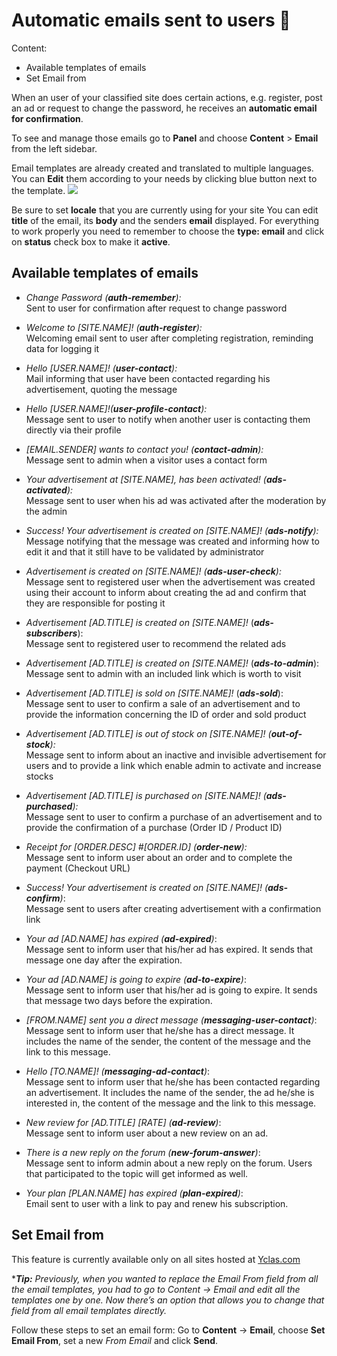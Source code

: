 # Automatic emails sent to users 📧
Content:
-   Available templates of emails
-   Set Email from

When an user of your classified site does certain actions, e.g. register, post an ad or request to change the password, he receives an  **automatic email for confirmation**. 

To see and manage those emails go to  **Panel**  and choose  **Content**  > **Email**  from the left sidebar. 

Email templates are already created and translated to multiple languages. You can  **Edit**  them according to your needs by clicking blue button next to the template.
![](https://github.com/yclas/guides/blob/master/images/editemail.png)

  Be sure to set  **locale**  that you are currently using for your site  You can edit  **title**  of the email, its  **body**  and the senders  **email**  displayed. For everything to work properly you need to remember to choose the  **type: email**  and click on  **status**  check box to make it  **active**.

## Available templates of emails

- _Change Password (_**_auth-remember_**_):_  
Sent to user for confirmation after request to change password

  
- _Welcome to [SITE.NAME]! (_**_auth-register_**_):_  
Welcoming email sent to user after completing registration, reminding data for logging it

  
- _Hello [USER.NAME]! (_**_user-contact_**_):_  
Mail informing that user have been contacted regarding his advertisement, quoting the message

  
- _Hello [USER.NAME]!(_**_user-profile-contact_**_):_  
Message sent to user to notify when another user is contacting them directly via their profile

  
- _[EMAIL.SENDER] wants to contact you! (_**_contact-admin_**_):_  
Message sent to admin when a visitor uses a contact form

  
- _Your advertisement at [SITE.NAME], has been activated! (_**_ads-activated_**_):_  
Message sent to user when his ad was activated after the moderation by the admin

  
- _Success! Your advertisement is created on [SITE.NAME]! (_**_ads-notify_**_):_  
Message notifying that the message was created and informing how to edit it and that it still have to be validated by administrator

  
- _Advertisement is created on [SITE.NAME]! (_**_ads-user-check_**_):_  
Message sent to registered user when the advertisement was created using their account to inform about creating the ad and confirm that they are responsible for posting it

  
- _Advertisement [AD.TITLE] is created on [SITE.NAME]!_  (**_ads-subscribers_**):  
Message sent to registered user to recommend the related ads

  
- _Advertisement [AD.TITLE] is created on [SITE.NAME]!_  (**_ads-to-admin_**):  
Message sent to admin with an included link which is worth to visit

  
- _Advertisement [AD.TITLE] is sold on [SITE.NAME]!_  (**_ads-sold_**):  
Message sent to user to confirm a sale of an advertisement and to provide the information concerning the ID of order and sold product

  
- _Advertisement [AD.TITLE] is out of stock on [SITE.NAME]!_  _(**out-of-stock**):_  
Message sent to inform about an inactive and invisible advertisement for users and to provide a link which enable admin to activate and increase stocks

  
- _Advertisement [AD.TITLE] is purchased on [SITE.NAME]!_  _(**ads-purchased**):_  
Message sent to user to confirm a purchase of an advertisement and to provide the confirmation of a purchase (Order ID / Product ID)

  
- _Receipt for [ORDER.DESC] #[ORDER.ID]_  _(**order-new**):_  
Message sent to inform user about an order and to complete the payment (Checkout URL)

  
- _Success! Your advertisement is created on [SITE.NAME]! (_**_ads-confirm_**_)_:  
Message sent to users after creating advertisement with a confirmation link

  
- _Your ad [AD.NAME] has expired (_**_ad-expired_**_)_:  
Message sent to inform user that his/her ad has expired. It sends that message one day after the expiration.

  
- _Your ad [AD.NAME] is going to expire (_**_ad-to-expire_**_)_:  
Message sent to inform user that his/her ad is going to expire. It sends that message two days before the expiration.

  
- _[FROM.NAME] sent you a direct message (_**_messaging-user-contact_**_)_:  
Message sent to inform user that he/she has a direct message. It includes the name of the sender, the content of the message and the link to this message.

  
- _Hello [TO.NAME]! (_**_messaging-ad-contact_**_)_:  
Message sent to inform user that he/she has been contacted regarding an advertisement. It includes the name of the sender, the ad he/she is interested in, the content of the message and the link to this message.

  
- _New review for [AD.TITLE] [RATE] (_**_ad-review_**_)_:  
Message sent to inform user about a new review on an ad.

  
- _There is a new reply on the forum (_**_new-forum-answer_**_)_:  
Message sent to inform admin about a new reply on the forum. Users that participated to the topic will get informed as well.

  
- _Your plan [PLAN.NAME] has expired (_**_plan-expired_**_)_:  
Email sent to user with a link to pay and renew his subscription.

## Set Email from

This feature is currently available only on all sites hosted at  [Yclas.com](https://yclas.com/)

****Tip:** Previously, when you wanted to replace the Email From field from all the email templates, you had to go to Content -> Email and edit all the templates one by one. Now there’s an option that allows you to change that field from all email templates directly.*

Follow these steps to set an email form: 
Go to  **Content**  ->  **Email**, choose  **Set Email From**, set a new  _From Email_  and click  **Send**.

